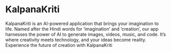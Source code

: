 # KalpanaKriti
KalpanaKriti is an AI-powered application that brings your imagination to life. Named after the Hindi words for ‘imagination’ and ‘creation’, our app harnesses the power of AI to generate images, videos, music, and code. It’s where creativity meets technology, and your ideas become reality. Experience the future of creation with KalpanaKriti

